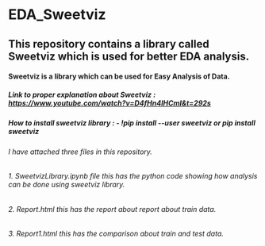 # EDA_Sweetviz
## This repository contains a library called Sweetviz which is used for better EDA analysis.
#### Sweetviz is a library which can be used for Easy Analysis of Data.
##### Link to proper explanation about Sweetviz : https://www.youtube.com/watch?v=D4fHn4lHCmI&t=292s
##### How to install sweetviz library : - !pip install --user sweetviz or pip install sweetviz

###### I have attached three files in this repository.

###### 1. SweetvizLibrary.ipynb file this has the python code showing how analysis can be done using sweetviz library. 
###### 2. Report.html this has the report about report about train data.
###### 3. Report1.html this has the comparison about train and test data.


